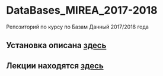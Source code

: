 # DataBases_MIREA_2017-2018
Репозиторий по курсу по Базам Данный 2017/2018 года

## Установка описана [здесь](https://github.com/bakanchevn/DataBases_MIREA_2017-2018/blob/master/installation.md)

## Лекции находятся [здесь](https://drive.google.com/drive/folders/1XGc0dnowoXF6yz6L-RWaXLaT0y8mM2He)

